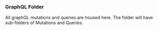 ### GraphQL Folder
All graphQL mutations and queries are housed here. The folder will have sub-folders of Mutations and Queries.

